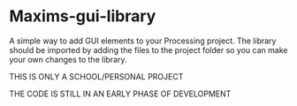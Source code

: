 # Maxims-gui-library

A simple way to add GUI elements to your Processing project.
The library should be imported by adding the files to the project folder so you can make your own changes to the library.

THIS IS ONLY A SCHOOL/PERSONAL PROJECT

THE CODE IS STILL IN AN EARLY PHASE OF DEVELOPMENT
